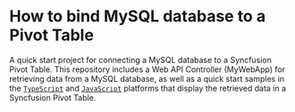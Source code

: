 # How to bind MySQL database to a Pivot Table

A quick start project for connecting a MySQL database to a Syncfusion Pivot Table. This repository includes a Web API Controller (MyWebApp) for retrieving data from a MySQL database, as well as a quick start samples in the [`TypeScript`](./Typescript/) and [`JavaScript`](./Javascript/) platforms that display the retrieved data in a Syncfusion Pivot Table.